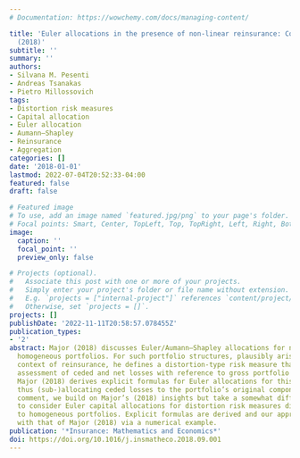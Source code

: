 ```yaml
---
# Documentation: https://wowchemy.com/docs/managing-content/

title: 'Euler allocations in the presence of non-linear reinsurance: Comment on Major
  (2018)'
subtitle: ''
summary: ''
authors:
- Silvana M. Pesenti
- Andreas Tsanakas
- Pietro Millossovich
tags:
- Distortion risk measures
- Capital allocation
- Euler allocation
- Aumann–Shapley
- Reinsurance
- Aggregation
categories: []
date: '2018-01-01'
lastmod: 2022-07-04T20:52:33-04:00
featured: false
draft: false

# Featured image
# To use, add an image named `featured.jpg/png` to your page's folder.
# Focal points: Smart, Center, TopLeft, Top, TopRight, Left, Right, BottomLeft, Bottom, BottomRight.
image:
  caption: ''
  focal_point: ''
  preview_only: false

# Projects (optional).
#   Associate this post with one or more of your projects.
#   Simply enter your project's folder or file name without extension.
#   E.g. `projects = ["internal-project"]` references `content/project/deep-learning/index.md`.
#   Otherwise, set `projects = []`.
projects: []
publishDate: '2022-11-11T20:58:57.078455Z'
publication_types:
- '2'
abstract: Major (2018) discusses Euler/Aumann–Shapley allocations for non-linear positively
  homogeneous portfolios. For such portfolio structures, plausibly arising in the
  context of reinsurance, he defines a distortion-type risk measure that facilitates
  assessment of ceded and net losses with reference to gross portfolio outcomes. Subsequently,
  Major (2018) derives explicit formulas for Euler allocations for this risk measure,
  thus (sub-)allocating ceded losses to the portfolio’s original components. In this
  comment, we build on Major’s (2018) insights but take a somewhat different direction,
  to consider Euler capital allocations for distortion risk measures directly applied
  to homogeneous portfolios. Explicit formulas are derived and our approach is compared
  with that of Major (2018) via a numerical example.
publication: '*Insurance: Mathematics and Economics*'
doi: https://doi.org/10.1016/j.insmatheco.2018.09.001
---
```

